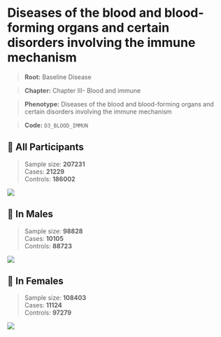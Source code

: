 # Diseases of the blood and blood-forming organs and certain disorders involving the immune mechanism

> **Root:** Baseline Disease  

> **Chapter:** Chapter III- Blood and immune  

> **Phenotype:** Diseases of the blood and blood-forming organs and certain disorders involving the immune mechanism  

> **Code:** `D3_BLOOD_IMMUN`

## 🧪 All Participants  
> Sample size: **207231**  
> Cases: **21229**  
> Controls: **186002**
<img src="/Disease/Figures/ALL/Incidence/D3_BLOOD_IMMUN.png"/>
<CsvTable src="/Disease_Data/ALL/Incidence/COX_D3_BLOOD_IMMUN.csv" label="🔍 View full results" />

## 👨 In Males  
> Sample size: **98828**  
> Cases: **10105**  
> Controls: **88723**
<img src="/Disease/Figures/Male/Incidence/D3_BLOOD_IMMUN.png"/>
<CsvTable src="/Disease_Data/Male/Incidence/COX_D3_BLOOD_IMMUN.csv" label="🔍 View full results" />

## 👩 In Females  
> Sample size: **108403**  
> Cases: **11124**  
> Controls: **97279**
<img src="/Disease/Figures/Female/Incidence/D3_BLOOD_IMMUN.png"/>
<CsvTable src="/Disease_Data/Female/Incidence/COX_D3_BLOOD_IMMUN.csv" label="🔍 View full results" />
